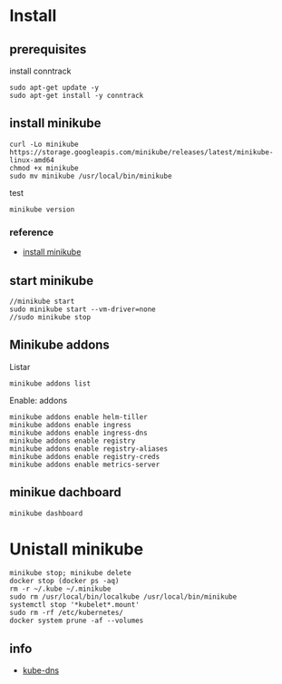 # Install

## prerequisites
install conntrack
```
sudo apt-get update -y
sudo apt-get install -y conntrack
```

## install minikube
```
curl -Lo minikube https://storage.googleapis.com/minikube/releases/latest/minikube-linux-amd64 
chmod +x minikube
sudo mv minikube /usr/local/bin/minikube
```

test
```
minikube version
```

### reference 
- [install minikube](https://kubernetes.io/es/docs/tasks/tools/install-minikube/) 


## start minikube 
```
//minikube start
sudo minikube start --vm-driver=none
//sudo minikube stop
```

## Minikube addons
Listar
```
minikube addons list
```
Enable: addons
```
minikube addons enable helm-tiller
minikube addons enable ingress
minikube addons enable ingress-dns
minikube addons enable registry
minikube addons enable registry-aliases
minikube addons enable registry-creds 
minikube addons enable metrics-server
```

## minikue dachboard
```
minikube dashboard
```

# Unistall minikube

```
minikube stop; minikube delete
docker stop (docker ps -aq)
rm -r ~/.kube ~/.minikube
sudo rm /usr/local/bin/localkube /usr/local/bin/minikube
systemctl stop '*kubelet*.mount'
sudo rm -rf /etc/kubernetes/
docker system prune -af --volumes
```


## info

- [kube-dns](https://www.ibm.com/support/knowledgecenter/SSBS6K_3.2.0/manage_network/service_discovery.html)